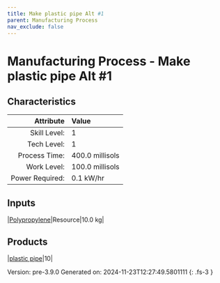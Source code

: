 ```yaml
---
title: Make plastic pipe Alt #1
parent: Manufacturing Process
nav_exclude: false
---
```

# Manufacturing Process - Make plastic pipe Alt #1


## Characteristics

| Attribute      | Value |
|--------:|:------|
|Skill Level:|1|
|Tech Level:|1|
|Process Time:|400.0 millisols|
|Work Level:|100.0 millisols|
|Power Required:|0.1 kW/hr|

## Inputs

|[Polypropylene](../resource/polypropylene.html)|Resource|10.0 kg|

## Products

|[plastic pipe](../part/plastic-pipe.html)|10|


Version: pre-3.9.0 Generated on: 2024-11-23T12:27:49.5801111
{: .fs-3 }

